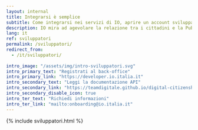 ```yaml
---
layout: internal
title: Integrarsi è semplice
subtitle: Come integrarsi nei servizi di IO, aprire un account sviluppatore, contribuire attivamente al progetto open source
description: IO mira ad agevolare la relazione tra i cittadini e la Pubblica Amministrazione attraverso la creazione di una piattaforma di componenti riutilizzabili in grado di rendere i servizi digitali più efficaci.
lang: it
ref: sviluppatori
permalink: /sviluppatori/
redirect_from:
  - /it/sviluppatori/
  
intro_image: "/assets/img/intro-sviluppatori.svg"
intro_primary_text: "Registrati al back-office"
intro_primary_link: "https://developer.io.italia.it"
intro_secondary_text: "Leggi la documentazione API"
intro_secondary_link: "https://teamdigitale.github.io/digital-citizenship/api.html"
intro_secondary_disable_icon: true
intro_ter_text: "Richiedi informazioni"
intro_ter_link: "mailto:onboarding@io.italia.it"
---
```

{% include sviluppatori.html %}